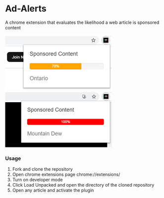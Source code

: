# Ad-Alerts
A chrome extension that evaluates the likelihood a web article is sponsored content

![Sample Ad Alert 1](https://github.com/KavyaVarma/Ad-Alerts/blob/master/sample_images/ad_alert_sample_1.PNG)
&nbsp;&nbsp;&nbsp;&nbsp;
&nbsp;&nbsp;&nbsp;&nbsp;
&nbsp;&nbsp;&nbsp;&nbsp;
&nbsp;&nbsp;&nbsp;&nbsp;
![Sample Ad Alert 2](https://github.com/KavyaVarma/Ad-Alerts/blob/master/sample_images/ad_alert_sample_2.PNG)

### Usage
1. Fork and clone the repository
2. Open chrome extensions page chrome://extensions/
3. Turn on developer mode
4. Click Load Unpacked and open the directory of the cloned repository
5. Open any article and activate the plugin
